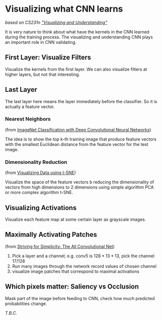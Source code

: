 # Visualizing what CNN learns
*based on CS231n ["Visualizing and Understanding"](http://cs231n.stanford.edu/slides/2018/cs231n_2018_lecture13.pdf)*

It is very nature to think about what have the kernels in the CNN learned during the training process. The visualizing and understanding CNN plays an important role in CNN validating.

## First Layer: Visualize Filters

Visualize the kernels from the first layer. We can also visualize filters at higher layers, but not that interesting.

## Last Layer

The last layer here means the layer immediately before the classifier. So it is actually a feature vector.

### Nearest Neighbors

(from [ImageNet Classification with Deep Convolutional
Neural Networks](https://papers.nips.cc/paper/4824-imagenet-classification-with-deep-convolutional-neural-networks.pdf))

The idea is to show the top k-th training image that produce feature vectors with the smallest Euclidean distance from the feature vector for the test image.

### Dimensionality Reduction

(from [Visualizing Data using t-SNE](http://www.jmlr.org/papers/volume9/vandermaaten08a/vandermaaten08a.pdf))

Visualize the space of the feature vectors b reducing the dimensionality of vectors from high dimensions to 2 dimensions using simple algorithm PCA or more complex algorithm t-SNE.

## Visualizing Activations

Visualize each feature map at some certain layer as grayscale images.

## Maximally Activating Patches

(from [Striving for Simplicity: The All Convolutional Net](https://arxiv.org/pdf/1412.6806.pdf))

1. Pick a layer and a channel; e.g. conv5 is $128*13*13$, pick the channel $17/128$
2. Run many images through the network record values of chosen channel
3. visualize image patches that correspond to maximal activations

## Which pixels matter: Saliency vs Occlusion

Mask part of the image before feeding to CNN, check how much predicted probabilities change.

*T.B.C.*